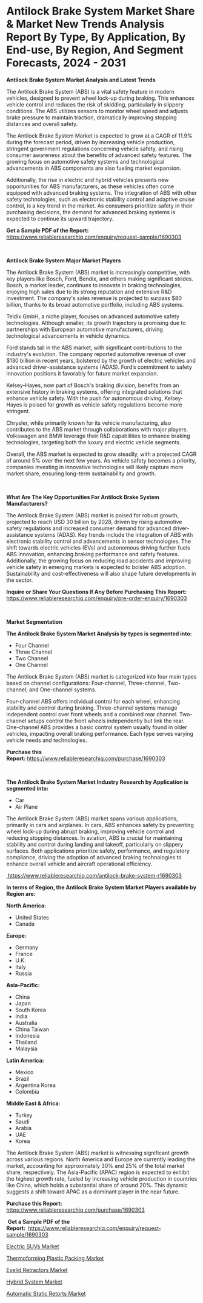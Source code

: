 <p><h1>Antilock Brake System Market Share & Market New Trends Analysis Report By Type, By Application, By End-use, By Region, And Segment Forecasts, 2024 - 2031</h1></p><p><strong>Antilock Brake System Market Analysis and Latest Trends</strong></p>
<p><p>The Antilock Brake System (ABS) is a vital safety feature in modern vehicles, designed to prevent wheel lock-up during braking. This enhances vehicle control and reduces the risk of skidding, particularly in slippery conditions. The ABS utilizes sensors to monitor wheel speed and adjusts brake pressure to maintain traction, dramatically improving stopping distances and overall safety.</p><p>The Antilock Brake System Market is expected to grow at a CAGR of 11.9% during the forecast period, driven by increasing vehicle production, stringent government regulations concerning vehicle safety, and rising consumer awareness about the benefits of advanced safety features. The growing focus on automotive safety systems and technological advancements in ABS components are also fueling market expansion.</p><p>Additionally, the rise in electric and hybrid vehicles presents new opportunities for ABS manufacturers, as these vehicles often come equipped with advanced braking systems. The integration of ABS with other safety technologies, such as electronic stability control and adaptive cruise control, is a key trend in the market. As consumers prioritize safety in their purchasing decisions, the demand for advanced braking systems is expected to continue its upward trajectory.</p></p>
<p><strong>Get a Sample PDF of the Report:&nbsp;</strong> <a href="https://www.reliableresearchiq.com/enquiry/request-sample/1690303?utm_campaign=1102&utm_medium=2&utm_source=Github&utm_content=ia&utm_term=02112024&utm_id=antilock-brake-system">https://www.reliableresearchiq.com/enquiry/request-sample/1690303</a></p>
<p>&nbsp;</p>
<p><strong>Antilock Brake System Major Market Players</strong></p>
<p><p>The Antilock Brake System (ABS) market is increasingly competitive, with key players like Bosch, Ford, Bendix, and others making significant strides. Bosch, a market leader, continues to innovate in braking technologies, enjoying high sales due to its strong reputation and extensive R&D investment. The company's sales revenue is projected to surpass $80 billion, thanks to its broad automotive portfolio, including ABS systems.</p><p>Teldix GmbH, a niche player, focuses on advanced automotive safety technologies. Although smaller, its growth trajectory is promising due to partnerships with European automotive manufacturers, driving technological advancements in vehicle dynamics.</p><p>Ford stands tall in the ABS market, with significant contributions to the industry's evolution. The company reported automotive revenue of over $130 billion in recent years, bolstered by the growth of electric vehicles and advanced driver-assistance systems (ADAS). Ford’s commitment to safety innovation positions it favorably for future market expansion.</p><p>Kelsey-Hayes, now part of Bosch's braking division, benefits from an extensive history in braking systems, offering integrated solutions that enhance vehicle safety. With the push for autonomous driving, Kelsey-Hayes is poised for growth as vehicle safety regulations become more stringent.</p><p>Chrysler, while primarily known for its vehicle manufacturing, also contributes to the ABS market through collaborations with major players. Volkswagen and BMW leverage their R&D capabilities to enhance braking technologies, targeting both the luxury and electric vehicle segments.</p><p>Overall, the ABS market is expected to grow steadily, with a projected CAGR of around 5% over the next few years. As vehicle safety becomes a priority, companies investing in innovative technologies will likely capture more market share, ensuring long-term sustainability and growth.</p></p>
<p>&nbsp;</p>
<p><strong>What Are The Key Opportunities For Antilock Brake System Manufacturers?</strong></p>
<p><p>The Antilock Brake System (ABS) market is poised for robust growth, projected to reach USD 30 billion by 2028, driven by rising automotive safety regulations and increased consumer demand for advanced driver-assistance systems (ADAS). Key trends include the integration of ABS with electronic stability control and advancements in sensor technologies. The shift towards electric vehicles (EVs) and autonomous driving further fuels ABS innovation, enhancing braking performance and safety features. Additionally, the growing focus on reducing road accidents and improving vehicle safety in emerging markets is expected to bolster ABS adoption. Sustainability and cost-effectiveness will also shape future developments in the sector.</p></p>
<p><strong>Inquire or Share Your Questions If Any Before Purchasing This Report:</strong> <a href="https://www.reliableresearchiq.com/enquiry/pre-order-enquiry/1690303?utm_campaign=1102&utm_medium=2&utm_source=Github&utm_content=ia&utm_term=02112024&utm_id=antilock-brake-system">https://www.reliableresearchiq.com/enquiry/pre-order-enquiry/1690303</a></p>
<p>&nbsp;</p>
<p><strong>Market Segmentation</strong></p>
<p><strong>The Antilock Brake System Market Analysis by types is segmented into:</strong></p>
<p><ul><li>Four Channel</li><li>Three Channel</li><li>Two Channel</li><li>One Channel</li></ul></p>
<p><p>The Antilock Brake System (ABS) market is categorized into four main types based on channel configurations: Four-channel, Three-channel, Two-channel, and One-channel systems. </p><p>Four-channel ABS offers individual control for each wheel, enhancing stability and control during braking. Three-channel systems manage independent control over front wheels and a combined rear channel. Two-channel setups control the front wheels independently but link the rear. One-channel ABS provides a basic control system usually found in older vehicles, impacting overall braking performance. Each type serves varying vehicle needs and technologies.</p></p>
<p><strong>Purchase this Report:&nbsp;</strong><a href="https://www.reliableresearchiq.com/purchase/1690303?utm_campaign=1102&utm_medium=2&utm_source=Github&utm_content=ia&utm_term=02112024&utm_id=antilock-brake-system">https://www.reliableresearchiq.com/purchase/1690303</a></p>
<p>&nbsp;</p>
<p><strong>The Antilock Brake System Market Industry Research by Application is segmented into:</strong></p>
<p><ul><li>Car</li><li>Air Plane</li></ul></p>
<p><p>The Antilock Brake System (ABS) market spans various applications, primarily in cars and airplanes. In cars, ABS enhances safety by preventing wheel lock-up during abrupt braking, improving vehicle control and reducing stopping distances. In aviation, ABS is crucial for maintaining stability and control during landing and takeoff, particularly on slippery surfaces. Both applications prioritize safety, performance, and regulatory compliance, driving the adoption of advanced braking technologies to enhance overall vehicle and aircraft operational efficiency.</p></p>
<p><a href="https://www.reliableresearchiq.com/antilock-brake-system-r1690303?utm_campaign=1102&utm_medium=2&utm_source=Github&utm_content=ia&utm_term=02112024&utm_id=antilock-brake-system">&nbsp;https://www.reliableresearchiq.com/antilock-brake-system-r1690303</a></p>
<p><strong>In terms of Region, the Antilock Brake System Market Players available by Region are:</strong></p>
<p>
    <p> <strong> North America: </strong>
        <ul>
            <li>United States</li>
            <li>Canada</li>
        </ul>
        </p> 
    <p> <strong> Europe: </strong>
        <ul>
            <li>Germany</li>
            <li>France</li>
            <li>U.K.</li>
            <li>Italy</li>
            <li>Russia</li>
        </ul>
        </p> 
    <p> <strong> Asia-Pacific: </strong>
        <ul>
            <li>China</li>
            <li>Japan</li>
            <li>South Korea</li>
            <li>India</li>
            <li>Australia</li>
            <li>China Taiwan</li>
            <li>Indonesia</li>
            <li>Thailand</li>
            <li>Malaysia</li>
        </ul>
        </p> 
    <p> <strong> Latin America: </strong>
        <ul>
            <li>Mexico</li>
            <li>Brazil</li>
            <li>Argentina Korea</li>
            <li>Colombia</li>
        </ul>
        </p> 
    <p> <strong> Middle East & Africa: </strong>
        <ul>
            <li>Turkey</li>
            <li>Saudi</li>
            <li>Arabia</li>
            <li>UAE</li>
            <li>Korea</li>
        </ul>
    </p>
    </p>
<p><p>The Antilock Brake System (ABS) market is witnessing significant growth across various regions. North America and Europe are currently leading the market, accounting for approximately 30% and 25% of the total market share, respectively. The Asia-Pacific (APAC) region is expected to exhibit the highest growth rate, fueled by increasing vehicle production in countries like China, which holds a substantial share of around 20%. This dynamic suggests a shift toward APAC as a dominant player in the near future.</p></p>
<p><strong>Purchase this Report: </strong><a href="https://www.reliableresearchiq.com/purchase/1690303?utm_campaign=1102&utm_medium=2&utm_source=Github&utm_content=ia&utm_term=02112024&utm_id=antilock-brake-system">https://www.reliableresearchiq.com/purchase/1690303</a></p>
<p>&nbsp;<strong>Get a Sample PDF of the Report:&nbsp;&nbsp;</strong><a href="https://www.reliableresearchiq.com/enquiry/request-sample/1690303?utm_campaign=1102&utm_medium=2&utm_source=Github&utm_content=ia&utm_term=02112024&utm_id=antilock-brake-system">https://www.reliableresearchiq.com/enquiry/request-sample/1690303</a></p>
<p><strong></strong></p>
<p><p><a href="https://github.com/ibbiechinotit/Market-Research-Report-List-1/blob/main/electric-suvs-market.md?utm_campaign=1102&utm_medium=2&utm_source=Github&utm_content=ia&utm_term=02112024&utm_id=antilock-brake-system">Electric SUVs Market</a></p><p><a href="https://www.linkedin.com/pulse/thermoforming-plastic-packing-market-size-share-growth-xhhne?utm_campaign=1102&utm_medium=2&utm_source=Github&utm_content=ia&utm_term=02112024&utm_id=antilock-brake-system">Thermoforming Plastic Packing Market</a></p><p><a href="https://www.linkedin.com/pulse/emerging-opportunities-challenges-global-eyelid-retractors-market-xoime?utm_campaign=1102&utm_medium=2&utm_source=Github&utm_content=ia&utm_term=02112024&utm_id=antilock-brake-system">Eyelid Retractors Market</a></p><p><a href="https://github.com/hegwervaemeruk/Market-Research-Report-List-1/blob/main/hybrid-system-market.md?utm_campaign=1102&utm_medium=2&utm_source=Github&utm_content=ia&utm_term=02112024&utm_id=antilock-brake-system">Hybrid System Market</a></p><p><a href="https://issuu.com/reportprime-2/docs/automatic-static-retorts-market-siz_c4865b6e375fc6?utm_campaign=1102&utm_medium=2&utm_source=Github&utm_content=ia&utm_term=02112024&utm_id=antilock-brake-system">Automatic Static Retorts Market</a></p></p>